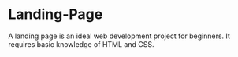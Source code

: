 # Landing-Page
A landing page is an ideal web development project for beginners. It requires basic knowledge of HTML and CSS.
